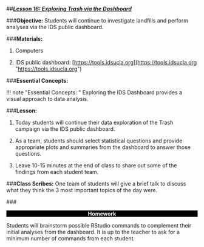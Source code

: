 ##***<u>Lesson 16: Exploring Trash via the Dashboard</u>***

###**Objective:**
Students will continue to investigate landfills and perform analyses via the IDS public dashboard.

###**Materials:**
1. Computers

2. IDS public dashboard: [https://tools.idsucla.org](https://tools.idsucla.org "https://tools.idsucla.org")

###**Essential Concepts:**

!!! note "Essential Concepts: " 
    Exploring the IDS Dashboard provides a visual approach to data analysis.

###**Lesson:**
1. Today students will continue their data exploration of the Trash campaign via the IDS public
dashboard.

2. As a team, students should select statistical questions and provide appropriate plots and
summaries from the dashboard to answer those questions.

3. Leave 10-15 minutes at the end of class to share out some of the findings from each student
team.

###**Class Scribes:**
One team of students will give a brief talk to discuss what they think the 3 most important topics of the
day were.

###<p style="background: black; color: white; text-align: center;">**Homework**</p>
Students will brainstorm possible RStudio commands to complement their initial analyses from the
dashboard. It is up to the teacher to ask for a minimum number of commands from each student.